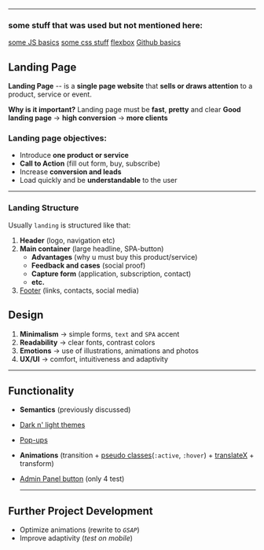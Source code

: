 ****
### some stuff that was used but not mentioned here:
[some JS basics](JSMegaBase.md)
[some css stuff](SomeUsefulCSSConcepts.md)
[flexbox](Flexbox.md)
[Github basics](WhatsGithub?.md)

## Landing Page

**Landing Page** -- is a **single page website** that **sells or draws attention** to a product, service or event.

**Why is it important?**
Landing page must be **fast**, **pretty** and clear
**Good landing page** -> **high conversion** -> **more clients**

### Landing page objectives:
- Introduce **one product or service**
- **Call to Action** (fill out form, buy, subscribe)
- Increase **conversion and leads**
- Load quickly and be **understandable** to the user

****
### Landing Structure

Usually `landing` is structured like that:
1. **Header** (logo, navigation etc)
2. **Main container** (large headline, SPA-button)
	- **Advantages** (why u must buy this product/service)
	- **Feedback and cases** (social proof)
	- **Capture form** (application, subscription, contact)
	- **etc.**
1. [Footer](Footer.md) (links, contacts, social media)

## Design
1. **Minimalism** → simple forms, `text` and `SPA` accent 
2. **Readability** → clear fonts, contrast colors
3. **Emotions** → use of illustrations, animations and photos
4. **UX/UI** → comfort, intuitiveness and adaptivity
  ****
## Functionality
- **Semantics** (previously discussed)
- [Dark n' light themes](DarkTheme.md)
- [Pop-ups](Pop-ups.md)
- **Animations** (transition + [pseudo classes](PseudoClasses.md)(`:active`, `:hover`) + [translateX](SomeUsefulCSSConcepts.md) + transform)
- [Admin Panel button](AdminPanel-button.md) (only 4 test)

  ****  

## Further Project Development

- Optimize animations (rewrite to *`GSAP`*)
- Improve adaptivity (*test on mobile*) 